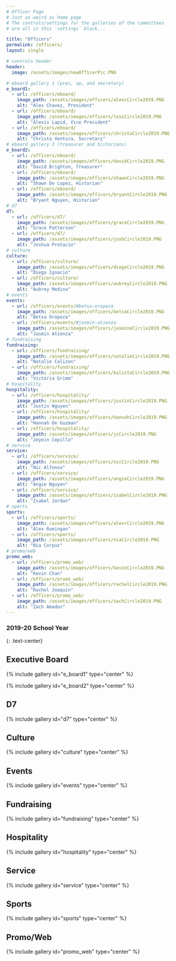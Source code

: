 ```yaml
---
# Officer Page
# Just as weird as home page
# The controls/settings for the galleries of the committees
# are all in this `settings` block...

title: "Officers"
permalink: /officers/
layout: single

# controls header
header:
  image: /assets/images/newOfficerPic.PNG

# eboard gallery 1 (pres, vp, and secretary)
e_board1:
  - url: /officers/eboard/
    image_path: /assets/images/officers/alexcCircle2019.PNG
    alt: "Alex Chavez, President"
  - url: /officers/eboard/
    image_path: /assets/images/officers/lexiCircle2019.PNG
    alt: "Alexis Lapid, Vice President"
  - url: /officers/eboard/
    image_path: /assets/images/officers/christaCircle2019.PNG
    alt: "Christa Ventura, Secretary"
# eboard gallery 2 (treasurer and historians)
e_board2:
  - url: /officers/eboard/
    image_path: /assets/images/officers/davidCircle2019.PNG
    alt: "David Brighton, Treasurer"
  - url: /officers/eboard/
    image_path: /assets/images/officers/shawnCircle2019.PNG
    alt: "Shawn De Lopez, Historian"
  - url: /officers/eboard/
    image_path: /assets/images/officers/bryantCircle2019.PNG
    alt: "Bryant Nguyen, Historian"
# d7
d7:
  - url: /officers/d7/
    image_path: /assets/images/officers/graceCircle2019.PNG
    alt: "Grace Patterson"
  - url: /officers/d7/
    image_path: /assets/images/officers/joshCircle2019.PNG
    alt: "Joshua Protacio"
# culture
culture:
  - url: /officers/culture/
    image_path: /assets/images/officers/diegoCircle2019.PNG
    alt: "Diego Ignacio"
  - url: /officers/culture/
    image_path: /assets/images/officers/aubreyCircle2019.PNG
    alt: "Aubrey Medina"
# events
events:
  - url: /officers/events/#betsa-oropeza
    image_path: /assets/images/officers/betsaCircle2019.PNG
    alt: "Betsa Oropeza"
  - url: /officers/events/#jasmin-atienza
    image_path: /assets/images/officers/jasmineCircle2019.PNG
    alt: "Jasmin Atienza"
# fundraising
fundraising:
  - url: /officers/fundraising/
    image_path: /assets/images/officers/natalieCircle2019.PNG
    alt: "Natalie Calizon"
  - url: /officers/fundraising/
    image_path: /assets/images/officers/kalistaCircle2019.PNG
    alt: "Victoria Grimm"
# hospitality
hospitality:
  - url: /officers/hospitality/
    image_path: /assets/images/officers/justinCircle2019.PNG
    alt: "Justin Nguyen"
  - url: /officers/hospitality/
    image_path: /assets/images/officers/hannahCircle2019.PNG
    alt: "Hannah De Guzman"
  - url: /officers/hospitality/
    image_path: /assets/images/officers/jcCircle2019.PNG
    alt: "Jeyein Cepillo"
# service
service:
  - url: /officers/service/
    image_path: /assets/images/officers/nicCircle2019.PNG
    alt: "Nic Alfonso"
  - url: /officers/service/
    image_path: /assets/images/officers/angieCircle2019.PNG
    alt: "Angie Nguyen"
  - url: /officers/service/
    image_path: /assets/images/officers/isabelCircle2019.PNG
    alt: "Isabel Jordan"
# sports
sports:
  - url: /officers/sports/
    image_path: /assets/images/officers/alexrCircle2019.PNG
    alt: "Alex Rumingan"
  - url: /officers/sports/
    image_path: /assets/images/officers/niaCircle2019.PNG
    alt: "Nia Corpuz"
# promo/web
promo_web:
  - url: /officers/promo_web/
    image_path: /assets/images/officers/kevinCircle2019.PNG
    alt: "Kevin Chan"
  - url: /officers/promo_web/
    image_path: /assets/images/officers/rachelCircle2019.PNG
    alt: "Rachel Joaquin"
  - url: /officers/promo_web/
    image_path: /assets/images/officers/zachCircle2019.PNG
    alt: "Zach Amados"
---
```


<!--
	this shouldn't need modification,
	unless you want to play with the
	layout!
  -->

### 2019-20 School Year
{: .text-center}

## Executive Board

{% include gallery id="e_board1" type="center" %}

{% include gallery id="e_board2" type="center" %}

## D7

{% include gallery id="d7" type="center" %}

## Culture

{% include gallery id="culture" type="center" %}

## Events

{% include gallery id="events" type="center" %}

## Fundraising

{% include gallery id="fundraising" type="center" %}

## Hospitality

{% include gallery id="hospitality" type="center" %}

## Service

{% include gallery id="service" type="center" %}

## Sports

{% include gallery id="sports" type="center" %}

## Promo/Web

{% include gallery id="promo_web" type="center" %}
